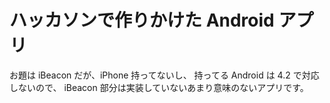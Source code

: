 # ハッカソンで作りかけた Android アプリ

お題は iBeacon だが、iPhone 持ってないし、
持ってる Android は 4.2 で対応しないので、
iBeacon 部分は実装していないあまり意味のないアプリです。

